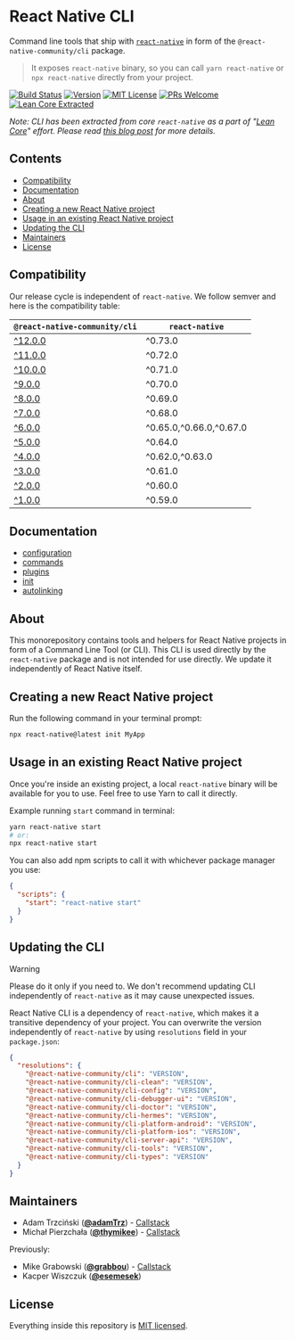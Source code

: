 # React Native CLI

Command line tools that ship with [`react-native`](https://github.com/facebook/react-native) in form of the `@react-native-community/cli` package.

> It exposes `react-native` binary, so you can call `yarn react-native` or `npx react-native` directly from your project.

[![Build Status][build-badge]][build] [![Version][version-badge]][package] [![MIT License][license-badge]][license] [![PRs Welcome][prs-welcome-badge]][prs-welcome] [![Lean Core Extracted][lean-core-badge]][lean-core]

_Note: CLI has been extracted from core `react-native` as a part of "[Lean Core](https://github.com/facebook/react-native/issues/23313)" effort. Please read [this blog post](https://www.callstack.com/blog/the-react-native-cli-has-a-new-home) for more details._

## Contents

- [Compatibility](#compatibility)
- [Documentation](#documentation)
- [About](#about)
- [Creating a new React Native project](#creating-a-new-react-native-project)
- [Usage in an existing React Native project](#usage-in-an-existing-react-native-project)
- [Updating the CLI](#updating-the-cli)
- [Maintainers](#maintainers)
- [License](#license)

## Compatibility

Our release cycle is independent of `react-native`. We follow semver and here is the compatibility table:

| `@react-native-community/cli`                                      | `react-native`          |
| ------------------------------------------------------------------ | ----------------------- |
| [^12.0.0](https://github.com/react-native-community/cli/tree/main) | ^0.73.0                 |
| [^11.0.0](https://github.com/react-native-community/cli/tree/11.x) | ^0.72.0                 |
| [^10.0.0](https://github.com/react-native-community/cli/tree/10.x) | ^0.71.0                 |
| [^9.0.0](https://github.com/react-native-community/cli/tree/9.x)   | ^0.70.0                 |
| [^8.0.0](https://github.com/react-native-community/cli/tree/8.x)   | ^0.69.0                 |
| [^7.0.0](https://github.com/react-native-community/cli/tree/7.x)   | ^0.68.0                 |
| [^6.0.0](https://github.com/react-native-community/cli/tree/6.x)   | ^0.65.0,^0.66.0,^0.67.0 |
| [^5.0.0](https://github.com/react-native-community/cli/tree/5.x)   | ^0.64.0                 |
| [^4.0.0](https://github.com/react-native-community/cli/tree/4.x)   | ^0.62.0,^0.63.0         |
| [^3.0.0](https://github.com/react-native-community/cli/tree/3.x)   | ^0.61.0                 |
| [^2.0.0](https://github.com/react-native-community/cli/tree/2.x)   | ^0.60.0                 |
| [^1.0.0](https://github.com/react-native-community/cli/tree/1.x)   | ^0.59.0                 |

## Documentation

- [configuration](./docs/configuration.md)
- [commands](./docs/commands.md)
- [plugins](./docs/plugins.md)
- [init](./docs/init.md)
- [autolinking](./docs/autolinking.md)

## About

This monorepository contains tools and helpers for React Native projects in form of a Command Line Tool (or CLI). This CLI is used directly by the `react-native` package and is not intended for use directly. We update it independently of React Native itself.

## Creating a new React Native project

Run the following command in your terminal prompt:

```sh
npx react-native@latest init MyApp
```

## Usage in an existing React Native project

Once you're inside an existing project, a local `react-native` binary will be available for you to use. Feel free to use Yarn to call it directly.

Example running `start` command in terminal:

```sh
yarn react-native start
# or:
npx react-native start
```

You can also add npm scripts to call it with whichever package manager you use:

```json
{
  "scripts": {
    "start": "react-native start"
  }
}
```

## Updating the CLI

> [!WARNING]
> Please do it only if you need to. We don't recommend updating CLI independently of `react-native` as it may cause unexpected issues.

React Native CLI is a dependency of `react-native`, which makes it a transitive dependency of your project. You can overwrite the version independently of `react-native` by using `resolutions` field in your `package.json`:

```json
{
  "resolutions": {
    "@react-native-community/cli": "VERSION",
    "@react-native-community/cli-clean": "VERSION",
    "@react-native-community/cli-config": "VERSION",
    "@react-native-community/cli-debugger-ui": "VERSION",
    "@react-native-community/cli-doctor": "VERSION",
    "@react-native-community/cli-hermes": "VERSION",
    "@react-native-community/cli-platform-android": "VERSION",
    "@react-native-community/cli-platform-ios": "VERSION",
    "@react-native-community/cli-server-api": "VERSION",
    "@react-native-community/cli-tools": "VERSION",
    "@react-native-community/cli-types": "VERSION"
  }
}
```

## Maintainers

- Adam Trzciński ([**@adamTrz**](https://github.com/adamTrz)) - [Callstack](https://callstack.com)
- Michał Pierzchała ([**@thymikee**](https://github.com/thymikee)) - [Callstack](https://callstack.com)

Previously:

- Mike Grabowski ([**@grabbou**](https://github.com/grabbou)) - [Callstack](https://callstack.com)
- Kacper Wiszczuk ([**@esemesek**](https://github.com/esemesek))

## License

Everything inside this repository is [MIT licensed](./LICENSE).

<!-- badges -->

[build-badge]: https://img.shields.io/github/actions/workflow/status/react-native-community/cli/test.yml?branch=main&style=flat-square
[build]: https://github.com/react-native-community/cli/actions/workflows/test.yml
[version-badge]: https://img.shields.io/npm/v/@react-native-community/cli.svg?style=flat-square
[package]: https://www.npmjs.com/package/@react-native-community/cli
[license-badge]: https://img.shields.io/npm/l/@react-native-community/cli.svg?style=flat-square
[license]: https://opensource.org/licenses/MIT
[prs-welcome-badge]: https://img.shields.io/badge/PRs-welcome-brightgreen.svg?style=flat-square
[prs-welcome]: http://makeapullrequest.com
[lean-core-badge]: https://img.shields.io/badge/Lean%20Core-Extracted-brightgreen.svg?style=flat-square
[lean-core]: https://github.com/facebook/react-native/issues/23313
